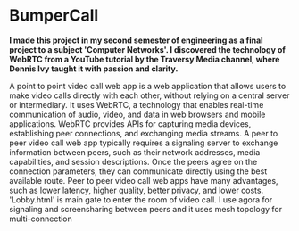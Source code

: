 # BumperCall
**I made this project in my second semester of engineering as a final project to a subject 'Computer Networks'. I discovered the technology of WebRTC from a YouTube tutorial by the Traversy Media channel, where Dennis Ivy taught it with passion and clarity.**

A point to point video call web app is a web application that allows users to make video calls directly with each other, without relying on a central server or intermediary. It uses WebRTC, a technology that enables real-time communication of audio, video, and data in web browsers and mobile applications. WebRTC provides APIs for capturing media devices, establishing peer connections, and exchanging media streams. A peer to peer video call web app typically requires a signaling server to exchange information between peers, such as their network addresses, media capabilities, and session descriptions. Once the peers agree on the connection parameters, they can communicate directly using the best available route. Peer to peer video call web apps have many advantages, such as lower latency, higher quality, better privacy, and lower costs. 'Lobby.html' is main gate to enter the room of video call. I use agora for signaling and screensharing between peers and it uses mesh topology for multi-connection
